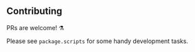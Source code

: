 ## Contributing

PRs are welcome! ⚗

Please see `package.scripts` for some handy development tasks.
